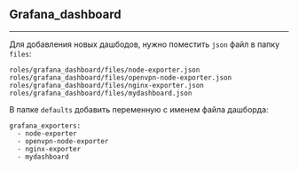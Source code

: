 ## Grafana_dashboard
---
Для добавления новых дашбодов, нужно поместить `json` файл в папку `files`:

```
roles/grafana_dashboard/files/node-exporter.json
roles/grafana_dashboard/files/openvpn-node-exporter.json
roles/grafana_dashboard/files/nginx-exporter.json
roles/grafana_dashboard/files/mydashboard.json
```

В папке `defaults` добавить переменную с именем файла дашборда:
```
grafana_exporters:
  - node-exporter
  - openvpn-node-exporter
  - nginx-exporter
  - mydashboard
```
